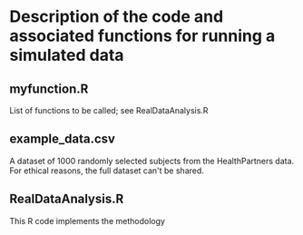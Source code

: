 # Description of the code and associated functions for running a simulated data

## myfunction.R 
List of functions to be called; see RealDataAnalysis.R  

## example_data.csv
A dataset of 1000 randomly selected subjects from the HealthPartners data. For ethical reasons, the full dataset can't be shared.

## RealDataAnalysis.R
This R code implements the methodology
